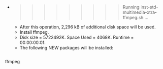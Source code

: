 * >>>>>>>>> Running inst-std-multimedia-xtra-ffmpeg.sh ...
  * After this operation, 2,296 kB of additional disk space will be used.
  * Install ffmpeg.
  * Disk size = 5722492K. Space Used = 4068K. Runtime = 00:00:00:01.
  * The following NEW packages will be installed:
  ```bash
ffmpeg
  ```
